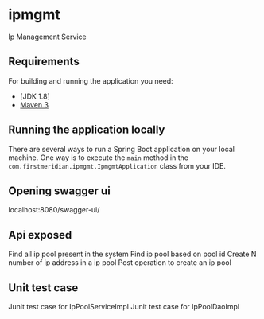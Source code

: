 # ipmgmt
Ip Management Service

## Requirements

For building and running the application you need:

- [JDK 1.8]
- [Maven 3](https://maven.apache.org)

## Running the application locally

There are several ways to run a Spring Boot application on your local machine. One way is to execute the `main` method in the `com.firstmeridian.ipmgmt.IpmgmtApplication` class from your IDE.

## Opening swagger ui
localhost:8080/swagger-ui/

## Api exposed

Find all ip pool present in the system
Find ip pool based on pool id
Create N number of ip address in a ip pool
Post operation to create an ip pool

## Unit test case
Junit test case for IpPoolServiceImpl
Junit test case for IpPoolDaoImpl
